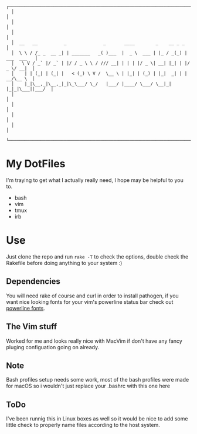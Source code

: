 ```
  ┌──────────────────────────────────────────────────────────────────────────────┐
  │                                                                              │
  │                                                                              │
  │                                                                              │
  │  __   __          _              _       ____        _    __ _ _             │
  │  \ \ / /_ _  __ _| | _______   _( )___  |  _ \  ___ | |_ / _(_) | ___  ___   │
  │   \ V / _` |/ _` | |/ / _ \ \ / /// __| | | | |/ _ \| __| |_| | |/ _ \/ __|  │
  │    | | (_| | (_| |   < (_) \ V /  \__ \ | |_| | (_) | |_|  _| | |  __/\__ \  │
  │    |_|\__,_|\__,_|_|\_\___/ \_/   |___/ |____/ \___/ \__|_| |_|_|\___||___/  │
  │                                                                              │
  │                                                                              │
  │                                                                              │
  │                                                                              │
  └──────────────────────────────────────────────────────────────────────────────┘
```

My DotFiles 
==
I'm traying to get what I actually really need, I hope may be helpful to you to.
 * bash
 * vim
 * tmux
 * irb

Use
==
Just clone the repo and run ```rake -T``` to check the options, double check the Rakefile before 
doing anything to your system :)

Dependencies
------
You will need rake of course and curl in order to install pathogen, if you want nice looking fonts 
for your vim's powerline status bar check out [powerline fonts](https://github.com/powerline/fonts).

The Vim stuff
--
Worked for me and looks really nice with MacVim if don't have any fancy pluging configuation going on already.

Note
---
Bash profiles setup needs some work, most of the bash profiles were made for macOS so i wouldn't just replace your .bashrc
with this one here

ToDo
----
I've been runnig this in Linux boxes as well so it would be nice to add some little check to properly name files according to the host system.
